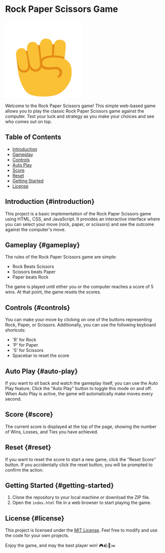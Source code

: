 # Rock Paper Scissors Game

![Rock Paper Scissors](images/rock-emoji.png)

Welcome to the Rock Paper Scissors game! This simple web-based game allows you to play the classic Rock Paper Scissors game against the computer. Test your luck and strategy as you make your choices and see who comes out on top.

## Table of Contents

- [Introduction](#introduction)
- [Gameplay](#gameplay)
- [Controls](#controls)
- [Auto Play](#auto-play)
- [Score](#score)
- [Reset](#reset)
- [Getting Started](#getting-started)
- [License](#license)

## Introduction {#introduction}

This project is a basic implementation of the Rock Paper Scissors game using HTML, CSS, and JavaScript. It provides an interactive interface where you can select your move (rock, paper, or scissors) and see the outcome against the computer's move.

## Gameplay {#gameplay}

The rules of the Rock Paper Scissors game are simple:

- Rock Beats Scissors
- Scissors beats Paper
- Paper beats Rock

The game is played until either you or the computer reaches a score of 5 wins. At that point, the game resets the scores.

## Controls {#controls}

You can make your move by clicking on one of the buttons representing Rock, Paper, or Scissors. Additionally, you can use the following keyboard shortcuts:

- 'R' for Rock
- 'P' for Paper
- 'S' for Scissors
- Spacebar to reset the score

## Auto Play {#auto-play}

If you want to sit back and watch the gameplay itself, you can use the Auto Play feature. Click the "Auto Play" button to toggle this mode on and off. When Auto Play is active, the game will automatically make moves every second.

## Score {#score}

The current score is displayed at the top of the page, showing the number of Wins, Losses, and Ties you have achieved.

## Reset {#reset}

If you want to reset the score to start a new game, click the "Reset Score" button. If you accidentally click the reset button, you will be prompted to confirm the action.

## Getting Started {#getting-started}

1. Clone the repository to your local machine or download the ZIP file.
2. Open the `index.html` file in a web browser to start playing the game.

## License {#license}

This project is licensed under the [MIT License](LICENSE). Feel free to modify and use the code for your own projects.

Enjoy the game, and may the best player win! 🎮🪨📃✂️
